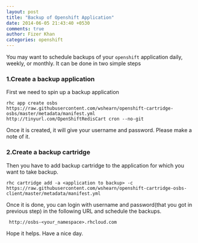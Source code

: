 ```yaml
---
layout: post
title: "Backup of Openshift Application"
date: 2014-06-05 21:43:40 +0530
comments: true
author: Fizer Khan
categories: openshift
---
```


You may want to schedule backups of your `openshift` application daily, weekly, or monthly.
It can be done in two simple steps

### 1.Create a backup application

First we need to spin up a backup application

    rhc app create osbs https://raw.githubusercontent.com/wshearn/openshift-cartridge-osbs/master/metadata/manifest.yml http://tinyurl.com/OpenShiftRedisCart cron --no-git

Once it is created, it will give your username and password. Please make a note of it.

### 2.Create a backup cartridge

Then you have to add backup cartridge to the application for which you want to take backup.

    rhc cartridge add -a <application to backup> -c https://raw.githubusercontent.com/wshearn/openshift-cartridge-osbs-client/master/metadata/manifest.yml

Once it is done, you can login with username and password(that you got in previous step) in the following URL and schedule the backups.

     http://osbs-<your_namespace>.rhcloud.com

Hope it helps. Have a nice day.
